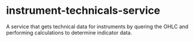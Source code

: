 # instrument-technicals-service
A service that gets technical data for instruments by quering the OHLC and performing calculations to determine indicator data.
